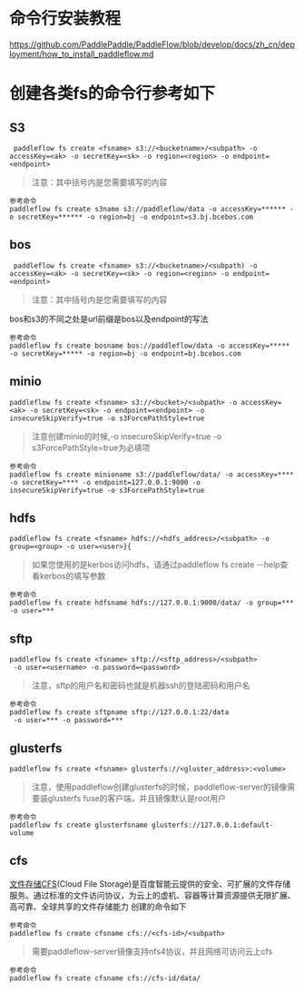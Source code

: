 # 命令行安装教程
https://github.com/PaddlePaddle/PaddleFlow/blob/develop/docs/zh_cn/deployment/how_to_install_paddleflow.md
# 创建各类fs的命令行参考如下
## S3
```
 paddleflow fs create <fsname> s3://<bucketname>/<subpath> -o accessKey=<ak> -o secretKey=<sk> -o region=<region> -o endpoint=<endpoint>
```
> 注意：其中括号内是您需要填写的内容

```
参考命令
paddleflow fs create s3name s3://paddleflow/data -o accessKey=****** -o secretKey=****** -o region=bj -o endpoint=s3.bj.bcebos.com
```
## bos
```
 paddleflow fs create <fsname> s3://<bucketname>/<subpath) -o accessKey=<ak> -o secretKey=<sk> -o region=<region> -o endpoint=<endpoint>
```
> 注意：其中括号内是您需要填写的内容

bos和s3的不同之处是url前缀是bos以及endpoint的写法
```
参考命令
paddleflow fs create bosname bos://paddleflow/data -o accessKey=***** -o secretKey=***** -o region=bj -o endpoint=bj.bcebos.com
```
## minio
```
paddleflow fs create <fsname> s3://<bucket>/<subpath> -o accessKey=<ak> -o secretKey=<sk> -o endpoint=<endpoint> -o insecureSkipVerify=true -o s3ForcePathStyle=true
```
> 注意创建minio的时候,-o insecureSkipVerify=true -o s3ForcePathStyle=true为必填项

```
参考命令
paddleflow fs create minioname s3://paddleflow/data/ -o accessKey=**** -o secretKey=**** -o endpoint=127.0.0.1:9000 -o insecureSkipVerify=true -o s3ForcePathStyle=true
```
## hdfs
```
paddleflow fs create <fsname> hdfs://<hdfs_address>/<subpath> -o group=<group> -o user=<user>}{
```
> 如果您使用的是kerbos访问hdfs，请通过paddleflow fs create --help查看kerbos的填写参数

```
参考命令
paddleflow fs create hdfsname hdfs://127.0.0.1:9000/data/ -o group=*** -o user=***
```

## sftp
```
paddleflow fs create <fsname> sftp://<sftp_address>/<subpath>
 -o user=<username> -o password=<password>
```
> 注意，sftp的用户名和密码也就是机器ssh的登陆密码和用户名

```
参考命令
paddleflow fs create sftpname sftp://127.0.0.1:22/data
 -o user=*** -o password=***
```
## glusterfs
```
paddleflow fs create <fsname> glusterfs://<gluster_address>:<volume>
```
> 注意，使用paddleflow创建glusterfs的时候，paddleflow-server的镜像需要装glusterfs fuse的客户端，并且镜像默认是root用户

```
参考命令
paddleflow fs create glusterfsname glusterfs://127.0.0.1:default-volume
```

## cfs
[文件存储CFS](https://cloud.baidu.com/product/cfs.html)(Cloud File Storage)是百度智能云提供的安全、可扩展的文件存储服务。通过标准的文件访问协议，为云上的虚机、容器等计算资源提供无限扩展、高可靠、全球共享的文件存储能力
创建的命令如下
```
参考命令
paddleflow fs create cfsname cfs://<cfs-id>/<subpath>
```
> 需要paddleflow-server镜像支持nfs4协议，并且网络可访问云上cfs

```
参考命令
paddleflow fs create cfsname cfs://cfs-id/data/
```